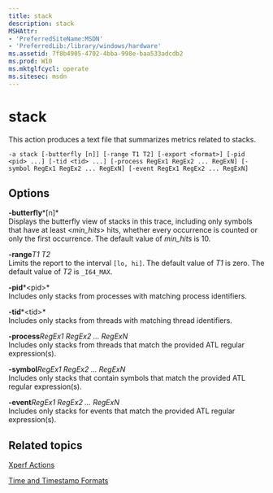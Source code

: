 ```yaml
---
title: stack
description: stack
MSHAttr:
- 'PreferredSiteName:MSDN'
- 'PreferredLib:/library/windows/hardware'
ms.assetid: 7f8b4905-4702-4bba-998e-baa533adcdb2
ms.prod: W10
ms.mktglfcycl: operate
ms.sitesec: msdn
---
```


# stack


This action produces a text file that summarizes metrics related to stacks.

``` syntax
-a stack [-butterfly [n]] [-range T1 T2] [-export <format>] [-pid <pid> ...] [-tid <tid> ...] [-process RegEx1 RegEx2 ... RegExN] [-symbol RegEx1 RegEx2 ... RegExN] [-event RegEx1 RegEx2 ... RegExN]
```

## Options


<a href="" id="-butterfly-n-"></a>**-butterfly***\[n\]*  
Displays the butterfly view of stacks in this trace, including only symbols that have at least &lt;*min\_hits*&gt; hits, whether every occurrence is counted or only the first occurrence. The default value of *min\_hits* is 10.

<a href="" id="-ranget1-t2"></a>**-range***T1 T2*  
Limits the report to the interval `[lo, hi]`. The default value of *T1* is zero. The default value of *T2* is `_I64_MAX`.

<a href="" id="-pid-pid-"></a>**-pid***&lt;pid&gt;*  
Includes only stacks from processes with matching process identifiers.

<a href="" id="-tid-tid-"></a>**-tid***&lt;tid&gt;*  
Includes only stacks from threads with matching thread identifiers.

<a href="" id="-processregex1-regex2---regexn"></a>**-process***RegEx1 RegEx2 … RegExN*  
Includes only stacks from threads that match the provided ATL regular expression(s).

<a href="" id="-symbolregex1-regex2---regexn"></a>**-symbol***RegEx1 RegEx2 … RegExN*  
Includes only stacks that contain symbols that match the provided ATL regular expression(s).

<a href="" id="-eventregex1-regex2---regexn"></a>**-event***RegEx1 RegEx2 … RegExN*  
Includes only stacks for events that match the provided ATL regular expression(s).

## Related topics


[Xperf Actions](xperf-actions.md)

[Time and Timestamp Formats](time-and-timestamp-formats.md)

 

 








